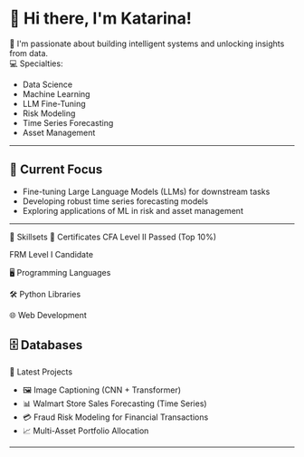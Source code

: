 # 👋 Hi there, I'm Katarina!

🚀 I'm passionate about building intelligent systems and unlocking insights from data.  
💻 Specialties:  
- Data Science
- Machine Learning
- LLM Fine-Tuning
- Risk Modeling
- Time Series Forecasting
- Asset Management

---

## 🚀 Current Focus
- Fine-tuning Large Language Models (LLMs) for downstream tasks
- Developing robust time series forecasting models
- Exploring applications of ML in risk and asset management

---

💼 Skillsets
📜 Certificates
CFA Level II Passed (Top 10%)

FRM Level I Candidate

🖥️ Programming Languages

🛠️ Python Libraries

🌐 Web Development

🗄️ Databases
---

🚀 Latest Projects
- 🖼️ Image Captioning (CNN + Transformer)
- 📊 Walmart Store Sales Forecasting (Time Series)
- 💳 Fraud Risk Modeling for Financial Transactions
- 📈 Multi-Asset Portfolio Allocation

---

<!--
Optional Sections:
## 📝 Latest Projects
- [Project 1](#) - Short description
- [Project 2](#) - Short description
- [Project 3](#) - Short description
-->

